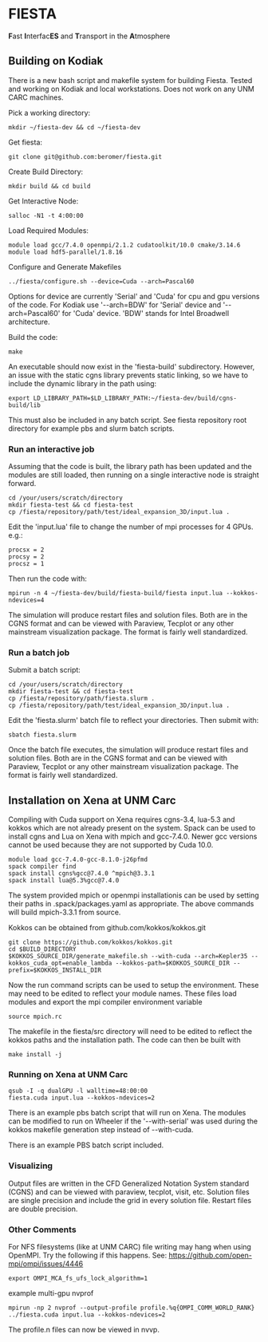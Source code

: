 # FIESTA
**F**ast **I**nterfac**ES** and **T**ransport in the **A**tmosphere

## Building on Kodiak

There is a new bash script and makefile system for building Fiesta.  Tested and working on Kodiak and local workstations.  Does not work on any UNM CARC machines.

Pick a working directory:
```
mkdir ~/fiesta-dev && cd ~/fiesta-dev
```

Get fiesta:
```
git clone git@github.com:beromer/fiesta.git
```

Create Build Directory:
```
mkdir build && cd build
```

Get Interactive Node:
```
salloc -N1 -t 4:00:00
```

Load Required Modules:
```
module load gcc/7.4.0 openmpi/2.1.2 cudatoolkit/10.0 cmake/3.14.6
module load hdf5-parallel/1.8.16
```

Configure and Generate Makefiles
```
../fiesta/configure.sh --device=Cuda --arch=Pascal60
```
Options for device are currently 'Serial' and 'Cuda' for cpu and gpu versions of the code.  For Kodiak use '--arch=BDW' for 'Serial' device and '--arch=Pascal60' for 'Cuda' device.  'BDW' stands for Intel Broadwell architecture.

Build the code:
```
make
```

An executable should now exist in the 'fiesta-build' subdirectory.  However, an issue with the static cgns library prevents static linking, so we have to include the dynamic library in the path using:
```
export LD_LIBRARY_PATH=$LD_LIBRARY_PATH:~/fiesta-dev/build/cgns-build/lib
```

This must also be included in any batch script. See fiesta repository root directory for example pbs and slurm batch scripts.

### Run an interactive job

Assuming that the code is built, the library path has been updated and the modules are still loaded, then running on a single interactive node is straight forward.
```
cd /your/users/scratch/directory
mkdir fiesta-test && cd fiesta-test
cp /fiesta/repository/path/test/ideal_expansion_3D/input.lua .
```

Edit the 'input.lua' file to change the number of mpi processes for 4 GPUs.  e.g.:
```
procsx = 2
procsy = 2
procsz = 1
```

Then run the code with:
```
mpirun -n 4 ~/fiesta-dev/build/fiesta-build/fiesta input.lua --kokkos-ndevices=4
```
The simulation will produce restart files and solution files.  Both are in the CGNS format and can be viewed with Paraview, Tecplot or any other mainstream visualization package.  The format is fairly well standardized.

### Run a batch job

Submit a batch script:
```
cd /your/users/scratch/directory
mkdir fiesta-test && cd fiesta-test
cp /fiesta/repository/path/fiesta.slurm .
cp /fiesta/repository/path/test/ideal_expansion_3D/input.lua .
```

Edit the 'fiesta.slurm' batch file to reflect your directories. Then submit with:
```
sbatch fiesta.slurm
```

Once the batch file executes, the simulation will produce restart files and solution files.  Both are in the CGNS format and can be viewed with Paraview, Tecplot or any other mainstream visualization package.  The format is fairly well standardized.


## Installation on Xena at UNM Carc

Compiling with Cuda support on Xena requires cgns-3.4, lua-5.3 and kokkos which are not already present on the system.
Spack can be used to install cgns and Lua on Xena with mpich and gcc-7.4.0.  Newer gcc versions cannot be used because they are not supported by Cuda 10.0.

```
module load gcc-7.4.0-gcc-8.1.0-j26pfmd
spack compiler find
spack install cgns%gcc@7.4.0 ^mpich@3.3.1
spack install lua@5.3%gcc@7.4.0
```
The system provided mpich or openmpi installationis can be used by setting their paths in .spack/packages.yaml as appropriate.  The above commands will build mpich-3.3.1 from source.

Kokkos can be obtained from github.com/kokkos/kokkos.git
```
git clone https://github.com/kokkos/kokkos.git
cd $BUILD_DIRECTORY
$KOKKOS_SOURCE_DIR/generate_makefile.sh --with-cuda --arch=Kepler35 --kokkos_cuda_opt=enable_lambda --kokkos-path=$KOKKOS_SOURCE_DIR --prefix=$KOKKOS_INSTALL_DIR
```

Now the run command scripts can be used to setup the environment.  These may need to be edited to reflect your module names.  These files load modules and export the mpi compiler environment variable

```
source mpich.rc
```

The makefile in the fiesta/src directory will need to be edited to reflect the kokkos paths and the installation path.  The code can then be built with 

```
make install -j
```

### Running on Xena at UNM Carc
```
qsub -I -q dualGPU -l walltime=48:00:00
fiesta.cuda input.lua --kokkos-ndevices=2
```

There is an example pbs batch script that will run on Xena.  The modules can be modified to  run on Wheeler if the '--with-serial' was used during the kokkos makefile generation step instead of --with-cuda.

There is an example PBS batch script included.

### Visualizing
Output files are written in the CFD Generalized Notation System standard (CGNS) and can be viewed with paraview, tecplot, visit, etc.  Solution files are single precision and include the grid in every solution file.  Restart files are double precision.

### Other Comments
For NFS filesystems (like at UNM CARC) file writing may hang when using OpenMPI.  Try the following if this happens. See: https://github.com/open-mpi/ompi/issues/4446
```
export OMPI_MCA_fs_ufs_lock_algorithm=1 
```

example multi-gpu nvprof
```
mpirun -np 2 nvprof --output-profile profile.%q{OMPI_COMM_WORLD_RANK} ../fiesta.cuda input.lua --kokkos-ndevices=2
```
The profile.n files can now be viewed in nvvp.
